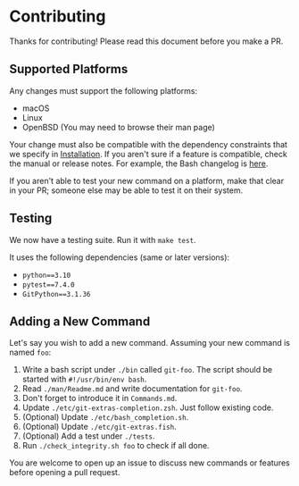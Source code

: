 # Contributing

Thanks for contributing! Please read this document before you make a PR.

## Supported Platforms

Any changes must support the following platforms:

- macOS
- Linux
- OpenBSD (You may need to browse their man page)

Your change must also be compatible with the dependency constraints that we specify in [Installation](./Installation.md). If you aren't sure if a feature is compatible, check the manual or release notes. For example, the Bash changelog is [here](https://git.savannah.gnu.org/cgit/bash.git/tree/NEWS?h=devel).

If you aren't able to test your new command on a platform, make that clear in your PR; someone else may be able to test it on their system.

## Testing

We now have a testing suite. Run it with `make test`.

It uses the following dependencies (same or later versions):

- `python==3.10`
- `pytest==7.4.0`
- `GitPython==3.1.36`

## Adding a New Command

Let's say you wish to add a new command. Assuming your new command is named `foo`:

1. Write a bash script under `./bin` called `git-foo`. The script should be started with `#!/usr/bin/env bash`.
2. Read `./man/Readme.md` and write documentation for `git-foo`.
3. Don't forget to introduce it in `Commands.md`.
4. Update `./etc/git-extras-completion.zsh`. Just follow existing code.
5. (Optional) Update `./etc/bash_completion.sh`.
6. (Optional) Update `./etc/git-extras.fish`.
7. (Optional) Add a test under `./tests`.
8. Run `./check_integrity.sh foo` to check if all done.

You are welcome to open up an issue to discuss new commands or features before opening a pull request.
